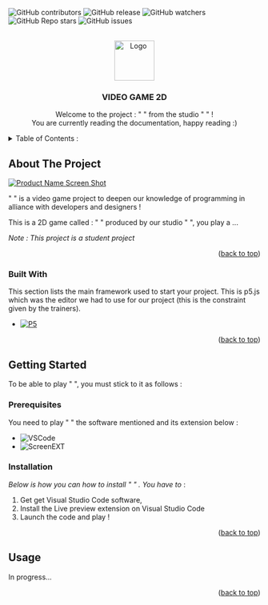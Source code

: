 <a name="readme-top"></a>

![GitHub contributors](https://img.shields.io/github/contributors/IlanOu/projet-jeu-2D?color=0d0&style=for-the-badge)
![GitHub release](https://img.shields.io/github/v/release/IlanOu/projet-jeu-2D?style=for-the-badge)
![GitHub watchers](https://img.shields.io/github/watchers/IlanOu/projet-jeu-2D?style=for-the-badge)
![GitHub Repo stars](https://img.shields.io/github/stars/IlanOu/projet-jeu-2D?color=%23fa0&style=for-the-badge)
![GitHub issues](https://img.shields.io/github/issues/IlanOu/projet-jeu-2D?style=for-the-badge)



<!-- LOGO -->
<br />
<div align="center">
  <a href="https://github.com/othneildrew/Best-README-Template">
    <img src="images/logo.png" alt="Logo" width="80" height="80">
  </a>

  <h3 align="center">VIDEO GAME 2D</h3>

  <p align="center">
    Welcome to the project : " " from the studio " " !
    <br>
    You are currently reading the documentation, happy reading :)
  </p>
</div>



<!-- TABLE  -->
<details>
  <summary>Table of Contents :</summary>
  <ol>
    <li>
      <a href="#about-the-project">About The Project</a>
      <ul>
        <li><a href="#built-with">Built With</a></li>
      </ul>
    </li>
    <li>
      <a href="#getting-started">Getting Started</a>
      <ul>
        <li><a href="#prerequisites">Prerequisites</a></li>
        <li><a href="#installation">Installation</a></li>
      </ul>
    </li>
    <li><a href="#usage">Usage</a></li>
  </ol>
</details>



<!-- ABOUT THE PROJECT -->
## About The Project

[![Product Name Screen Shot][product-screenshot]](https://example.com)

" " is a video game project to deepen our knowledge of programming in alliance with developers and designers !

This is a 2D game called : " " produced by our studio " ", you play a ...

*Note : This project is a student project*

<p align="right">(<a href="#readme-top">back to top</a>)</p>



### Built With

This section lists the main framework used to start your project. This is p5.js which was the editor we had to use for our project (this is the constraint given by the trainers).

* [![P5][P5.js]][P5-url]

<p align="right">(<a href="#readme-top">back to top</a>)</p>



<!-- GETTING STARTED -->
## Getting Started

To be able to play " ", you must stick to it as follows :

### Prerequisites

You need to play " " the software mentioned and its extension below :

* ![VSCode](https://img.shields.io/badge/Visual_Studio_Code-0078D4?style=for-the-badge&logo=visual%20studio%20code&logoColor=white)
* ![ScreenEXT](https://zupimages.net/up/23/03/fri4.png)

### Installation

_Below is how you can how to install " " . You have to_ :

1. Get get Visual Studio Code software,
2. Install the Live preview extension on Visual Studio Code
3. Launch the code and play !

<p align="right">(<a href="#readme-top">back to top</a>)</p>



<!-- USAGE EXAMPLES -->
## Usage

In progress...
<!-- Use this space to show useful examples of how a project can be used. Additional screenshots, code examples and demos work well in this space. You may also link to more resources. -->

<p align="right">(<a href="#readme-top">back to top</a>)</p>



<!-- MARKDOWN LINKS & IMAGES -->
[product-screenshot]: images/screenshot.png
[P5.js]: https://img.shields.io/badge/p5%20js-ED225D?style=for-the-badge&logo=p5dotjs&logoColor=white
[P5-url]: https://p5js.org/
